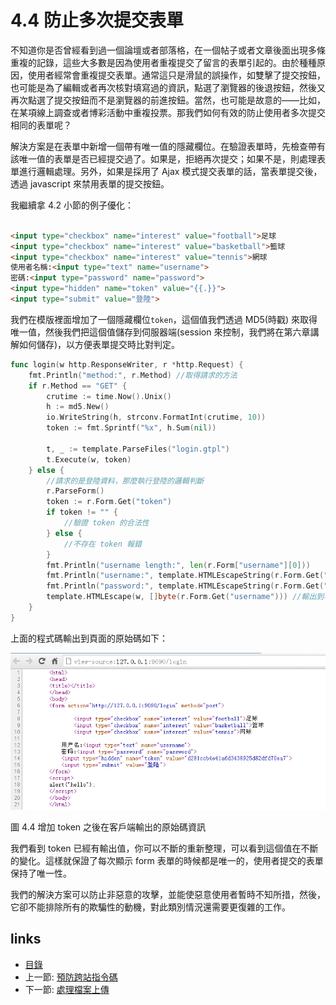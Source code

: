 # 4.4 防止多次提交表單

不知道你是否曾經看到過一個論壇或者部落格，在一個帖子或者文章後面出現多條重複的記錄，這些大多數是因為使用者重複提交了留言的表單引起的。由於種種原因，使用者經常會重複提交表單。通常這只是滑鼠的誤操作，如雙擊了提交按鈕，也可能是為了編輯或者再次核對填寫過的資訊，點選了瀏覽器的後退按鈕，然後又再次點選了提交按鈕而不是瀏覽器的前進按鈕。當然，也可能是故意的——比如，在某項線上調查或者博彩活動中重複投票。那我們如何有效的防止使用者多次提交相同的表單呢？

解決方案是在表單中新增一個帶有唯一值的隱藏欄位。在驗證表單時，先檢查帶有該唯一值的表單是否已經提交過了。如果是，拒絕再次提交；如果不是，則處理表單進行邏輯處理。另外，如果是採用了 Ajax 模式提交表單的話，當表單提交後，透過 javascript 來禁用表單的提交按鈕。

我繼續拿 4.2 小節的例子優化：
```html

<input type="checkbox" name="interest" value="football">足球
<input type="checkbox" name="interest" value="basketball">籃球
<input type="checkbox" name="interest" value="tennis">網球
使用者名稱:<input type="text" name="username">
密碼:<input type="password" name="password">
<input type="hidden" name="token" value="{{.}}">
<input type="submit" value="登陸">
```
我們在模版裡面增加了一個隱藏欄位`token`，這個值我們透過 MD5(時戳) 來取得唯一值，然後我們把這個值儲存到伺服器端(session 來控制，我們將在第六章講解如何儲存)，以方便表單提交時比對判定。

```Go
func login(w http.ResponseWriter, r *http.Request) {
	fmt.Println("method:", r.Method) //取得請求的方法
	if r.Method == "GET" {
		crutime := time.Now().Unix()
		h := md5.New()
		io.WriteString(h, strconv.FormatInt(crutime, 10))
		token := fmt.Sprintf("%x", h.Sum(nil))

		t, _ := template.ParseFiles("login.gtpl")
		t.Execute(w, token)
	} else {
		//請求的是登陸資料，那麼執行登陸的邏輯判斷
		r.ParseForm()
		token := r.Form.Get("token")
		if token != "" {
			//驗證 token 的合法性
		} else {
			//不存在 token 報錯
		}
		fmt.Println("username length:", len(r.Form["username"][0]))
		fmt.Println("username:", template.HTMLEscapeString(r.Form.Get("username"))) //輸出到伺服器端
		fmt.Println("password:", template.HTMLEscapeString(r.Form.Get("password")))
		template.HTMLEscape(w, []byte(r.Form.Get("username"))) //輸出到客戶端
	}
}
```
上面的程式碼輸出到頁面的原始碼如下：

![](images/4.4.token.png)

圖 4.4 增加 token 之後在客戶端輸出的原始碼資訊

我們看到 token 已經有輸出值，你可以不斷的重新整理，可以看到這個值在不斷的變化。這樣就保證了每次顯示 form 表單的時候都是唯一的，使用者提交的表單保持了唯一性。

我們的解決方案可以防止非惡意的攻擊，並能使惡意使用者暫時不知所措，然後，它卻不能排除所有的欺騙性的動機，對此類別情況還需要更復雜的工作。

## links
   * [目錄](preface.md)
   * 上一節: [預防跨站指令碼](04.3.md)
   * 下一節: [處理檔案上傳](04.5.md)
